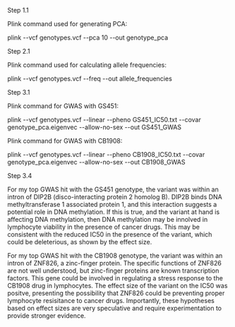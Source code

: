 Step 1.1

Plink command used for generating PCA:

plink --vcf genotypes.vcf --pca 10 --out genotype_pca



Step 2.1

Plink command used for calculating allele frequencies:

plink --vcf genotypes.vcf --freq --out allele_frequencies



Step 3.1

Plink command for GWAS with GS451:

plink --vcf genotypes.vcf --linear --pheno GS451_IC50.txt --covar genotype_pca.eigenvec --allow-no-sex --out GS451_GWAS


Plink command for GWAS with CB1908:

plink --vcf genotypes.vcf --linear --pheno CB1908_IC50.txt --covar genotype_pca.eigenvec --allow-no-sex --out CB1908_GWAS



Step 3.4

For my top GWAS hit with the GS451 genotype, the variant was within an intron of DIP2B (disco-interacting protein 2 homolog B).  DIP2B binds DNA methyltransferase 1 associated protein 1, and this interaction suggests a potential role in DNA methylation.  If this is true, and the variant at hand is affecting DNA methylation, then DNA methylation may be innolved in lymphocyte viability in the presence of cancer drugs.  This may be consistent with the reduced IC50 in the presence of the variant, which could be deleterious, as shown by the effect size.


For my top GWAS hit with the CB1908 genotype, the variant was within an intron of ZNF826, a zinc-finger protein.  The specific functions of ZNF826 are not well understood, but zinc-finger proteins are known transcription factors.  This gene could be involved in regulating a stress response to the CB1908 drug in lymphocytes.  The effect size of the variant on the IC50 was positve, presenting the possibility that ZNF826 could be preventing proper lymphocyte resisitance to cancer drugs.  Importantly, these hypotheses based on effect sizes are very speculative and require experimentation to provide stronger evidence.